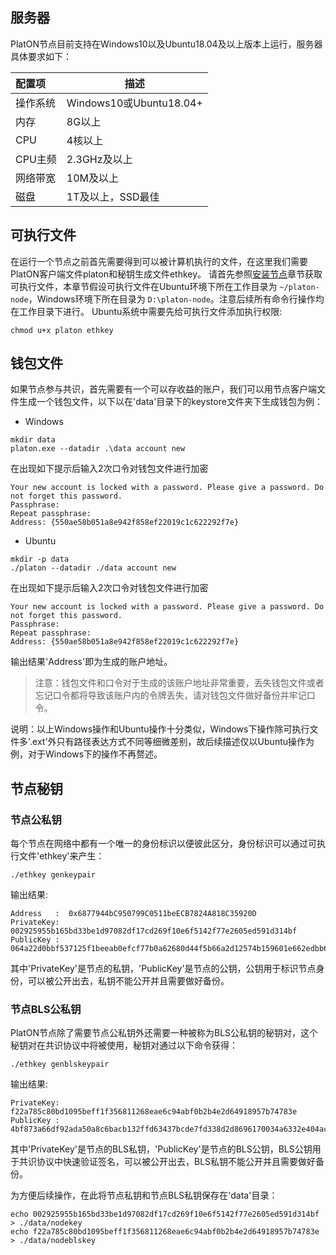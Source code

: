 ## 服务器

PlatON节点目前支持在Windows10以及Ubuntu18.04及以上版本上运行，服务器具体要求如下：

| 配置项    | 描述 |
|:----------|-------------|
| 操作系统 | Windows10或Ubuntu18.04+ |
| 内存 | 8G以上 |
| CPU  | 4核以上 |
| CPU主频 | 2.3GHz及以上 |
| 网络带宽 | 10M及以上 |
| 磁盘 | 1T及以上，SSD最佳 |

## 可执行文件

在运行一个节点之前首先需要得到可以被计算机执行的文件，在这里我们需要PlatON客户端文件platon和秘钥生成文件ethkey。
请首先参照[安装节点](/zh-cn/Node/[Chinese-Simplified]-安装节点.md)章节获取可执行文件，本章节假设可执行文件在Ubuntu环境下所在工作目录为 `~/platon-node`，Windows环境下所在目录为 `D:\platon-node`。注意后续所有命令行操作均在工作目录下进行。
Ubuntu系统中需要先给可执行文件添加执行权限:

```
chmod u+x platon ethkey
```

## 钱包文件

如果节点参与共识，首先需要有一个可以存收益的账户，我们可以用节点客户端文件生成一个钱包文件，以下以在'data'目录下的keystore文件夹下生成钱包为例：

- Windows

```
mkdir data
platon.exe --datadir .\data account new
```

在出现如下提示后输入2次口令对钱包文件进行加密

```
Your new account is locked with a password. Please give a password. Do not forget this password.
Passphrase:
Repeat passphrase:
Address: {550ae58b051a8e942f858ef22019c1c622292f7e}
```

- Ubuntu

```
mkdir -p data
./platon --datadir ./data account new
```

在出现如下提示后输入2次口令对钱包文件进行加密

```
Your new account is locked with a password. Please give a password. Do not forget this password.
Passphrase:
Repeat passphrase:
Address: {550ae58b051a8e942f858ef22019c1c622292f7e}
```

输出结果'Address'即为生成的账户地址。
> 注意：钱包文件和口令对于生成的该账户地址非常重要，丢失钱包文件或者忘记口令都将导致该账户内的令牌丢失，请对钱包文件做好备份并牢记口令。

说明：以上Windows操作和Ubuntu操作十分类似，Windows下操作除可执行文件多'.ext'外只有路径表达方式不同等细微差别，故后续描述仅以Ubuntu操作为例，对于Windows下的操作不再赘述。

## 节点秘钥

### 节点公私钥

每个节点在网络中都有一个唯一的身份标识以便彼此区分，身份标识可以通过可执行文件'ethkey'来产生：

```
./ethkey genkeypair
```

输出结果:

```
Address   :  0x6877944bC950799C0511beECB7824A818C35920D
PrivateKey:  002925955b165bd33be1d97082df17cd269f10e6f5142f77e2605ed591d314bf
PublicKey :  064a22d0bbf537125f1beeab0efcf77b0a62680d44f5b66a2d12574b159601e662edbb6b57aea5eafabbff8ba5157ef613fe4b176cb8d97ea4951b6815748973
```

其中'PrivateKey'是节点的私钥，'PublicKey'是节点的公钥，公钥用于标识节点身份，可以被公开出去，私钥不能公开并且需要做好备份。

### 节点BLS公私钥

PlatON节点除了需要节点公私钥外还需要一种被称为BLS公私钥的秘钥对，这个秘钥对在共识协议中将被使用，秘钥对通过以下命令获得：

```
./ethkey genblskeypair
```

输出结果:

```
PrivateKey:  f22a785c80bd1095beff1f356811268eae6c94abf0b2b4e2d64918957b74783e
PublicKey :  4bf873a66df92ada50a8c6bacb132ffd63437bcde7fd338d2d8696170034a6332e404ac3abb50326ee517ec5f63caf12891ce794ed14f8528fa7c54bc0ded7c5291f708116bb8ee8adadf1e88588866325d764230f4a45929d267a9e8f264402
```

其中'PrivateKey'是节点的BLS私钥，'PublicKey'是节点的BLS公钥，BLS公钥用于共识协议中快速验证签名，可以被公开出去，BLS私钥不能公开并且需要做好备份。

为方便后续操作，在此将节点私钥和节点BLS私钥保存在'data'目录：

```
echo 002925955b165bd33be1d97082df17cd269f10e6f5142f77e2605ed591d314bf > ./data/nodekey 
echo f22a785c80bd1095beff1f356811268eae6c94abf0b2b4e2d64918957b74783e > ./data/nodeblskey
```